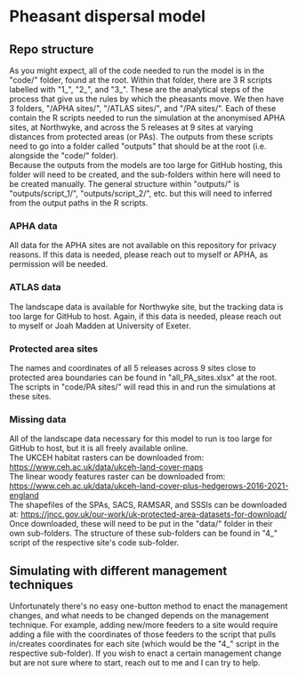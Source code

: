 # Pheasant dispersal model
## Repo structure
As you might expect, all of the code needed to run the model is in the "code/" folder, found at the root. Within that folder, there are 3 R scripts labelled with "1_", "2_", and "3_". These are the analytical steps of the process that give us the rules by which the pheasants move. We then have 3 folders, "/APHA sites/", "/ATLAS sites/", and "/PA sites/". Each of these contain the R scripts needed to run the simulation at the anonymised APHA sites, at Northwyke, and across the 5 releases at 9 sites at varying distances from protected areas (or PAs). The outputs from these scripts need to go into a folder called "outputs" that should be at the root (i.e. alongside the "code/" folder). <br />
Because the outputs from the models are too large for GitHub hosting, this folder will need to be created, and the sub-folders within here will need to be created manually. The general structure within "outputs/" is "outputs/script_1/", "outputs/script_2/", etc. but this will need to inferred from the output paths in the R scripts. 

### APHA data
All data for the APHA sites are not available on this repository for privacy reasons. If this data is needed, please reach out to myself or APHA, as permission will be needed. <br />

### ATLAS data
The landscape data is available for Northwyke site, but the tracking data is too large for GitHub to host. Again, if this data is needed, please reach out to myself or Joah Madden at University of Exeter. <br />

### Protected area sites
The names and coordinates of all 5 releases across 9 sites close to protected area boundaries can be found in "all_PA_sites.xlsx" at the root. The scripts in "code/PA sites/" will read this in and run the simulations at these sites.<br />

### Missing data
All of the landscape data necessary for this model to run is too large for GitHub to host, but it is all freely available online. <br />
The UKCEH habitat rasters can be downloaded from: https://www.ceh.ac.uk/data/ukceh-land-cover-maps <br />
The linear woody features raster can be downloaded from: https://www.ceh.ac.uk/data/ukceh-land-cover-plus-hedgerows-2016-2021-england <br />
The shapefiles of the SPAs, SACS, RAMSAR, and SSSIs can be downloaded at: https://jncc.gov.uk/our-work/uk-protected-area-datasets-for-download/ <br />
Once downloaded, these will need to be put in the "data/" folder in their own sub-folders. The structure of these sub-folders can be found in "4_" script of the respective site's code sub-folder.

## Simulating with different management techniques
Unfortunately there's no easy one-button method to enact the management changes, and what needs to be changed depends on the management technique. For example, adding new/more feeders to a site would require adding a file with the coordinates of those feeders to the script that pulls in/creates coordinates for each site (which would be the "4_" script in the respective sub-folder). If you wish to enact a certain management change but are not sure where to start, reach out to me and I can try to help.
